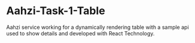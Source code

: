 # Aahzi-Task-1-Table
Aahzi service working for a dynamically rendering table with a sample api used to show details and developed with React Technology.
